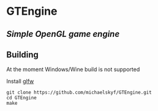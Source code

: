 # GTEngine
## _Simple OpenGL game engine_

## Building
At the moment Windows/Wine build is not supported

Install [glfw](https://github.com/glfw/glfw)

```
git clone https://github.com/michaelskyf/GTEngine.git
cd GTEngine
make
```
